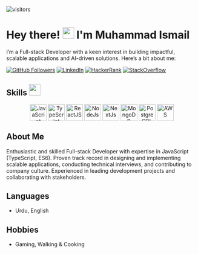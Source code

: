 ![visitors](https://komarev.com/ghpvc/?username=ismi29ch)

# Hey there! <img src="https://raw.githubusercontent.com/MartinHeinz/MartinHeinz/master/wave.gif" width="30px"> I'm **Muhammad Ismail**

I’m a Full-stack Developer with a keen interest in building impactful, scalable applications and AI-driven solutions. Here’s a bit about me:

[![GitHub Followers](https://img.shields.io/github/followers/ismi29ch?label=Follow&logo=github&style=for-the-badge)](https://github.com/ismi29ch)
[![LinkedIn](https://img.shields.io/twitter/url?color=blue&label=LinkedIn&logo=linkedin&style=for-the-badge&url=https%3A%2F%2Fwww.linkedin.com%2Fin%2Fmrismich%2F)](https://www.linkedin.com/in/mrismich/)
[![HackerRank](https://img.shields.io/twitter/url?label=HackerRank&logo=Hackerrank&style=for-the-badge&url=https%3A%2F%2Fwww.hackerrank.com%2Fmrismich)](https://www.hackerrank.com/mrismich)
[![StackOverflow](https://img.shields.io/twitter/url?color=blue&label=StackOverflow&logo=stackoverflow&style=for-the-badge&url=https%3A%2F%2Fstackoverflow.com%2Fusers%2F7717403%2Fismail-ch%3Ftab%3Dprofile)](https://stackoverflow.com/users/7717403/ismail-ch?tab=profile)

## Skills <img src="https://media2.giphy.com/media/QssGEmpkyEOhBCb7e1/giphy.gif?cid=ecf05e47a0n3gi1bfqntqmob8g9aid1oyj2wr3ds3mg700bl&rid=giphy.gif" width="30px">

<p align="center">
  <img width="44px" align="center" src="https://raw.githubusercontent.com/rahulbanerjee26/githubAboutMeGenerator/main/icons/javascript.svg" title="JavaScript">
  <img width="44px" align="center" src="https://raw.githubusercontent.com/rahulbanerjee26/githubAboutMeGenerator/main/icons/typescript.svg" title="TypeScript">
  <img width="44px" align="center" src="https://raw.githubusercontent.com/rahulbanerjee26/githubAboutMeGenerator/main/icons/reactjs.svg" title="ReactJS">
  <img width="44px" align="center" src="https://raw.githubusercontent.com/rahulbanerjee26/githubAboutMeGenerator/main/icons/nodejs.svg" title="NodeJs">
  <img width="44px" align="center" src="https://seeklogo.com/images/N/next-js-logo-8FCFF51DD2-seeklogo.com.png" title="NextJs">
  <img width="44px" align="center" src="https://raw.githubusercontent.com/rahulbanerjee26/githubAboutMeGenerator/main/icons/mongodb.svg" title="MongoDB">
  <img width="44px" align="center" src="https://raw.githubusercontent.com/rahulbanerjee26/githubAboutMeGenerator/main/icons/postgresql.svg" title="PostgreSQL">
  <img width="44px" align="center" src="https://raw.githubusercontent.com/rahulbanerjee26/githubAboutMeGenerator/main/icons/aws.svg" title="AWS">
</p>

## About Me

Enthusiastic and skilled Full-stack Developer with expertise in JavaScript (TypeScript, ES6). Proven track record in designing and implementing scalable applications, conducting technical interviews, and contributing to company culture. Experienced in leading development projects and collaborating with stakeholders.

## Languages

- Urdu, English

## Hobbies

- Gaming, Walking & Cooking
